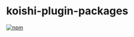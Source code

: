 # koishi-plugin-packages

[![npm](https://img.shields.io/npm/v/koishi-plugin-packages?style=flat-square)](https://www.npmjs.com/package/koishi-plugin-packages)


